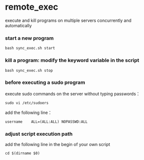 # remote_exec

execute and kill programs on multiple servers concurrently and automatically

### start a new program
```shell
bash sync_exec.sh start
```

### kill a program: modify the keyword variable in the script
```shell
bash sync_exec.sh stop
```



### before executing a sudo program

execute sudo commands on the server without typing passwords：

```shell
sudo vi /etc/sudoers
```

add the following line：

```shell
username    ALL=(ALL:ALL) NOPASSWD:ALL
```



### adjust script execution path

add the following line in the begin of your own script

```shell
cd $(dirname $0)
```

